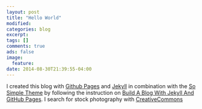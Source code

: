 ```yaml
---
layout: post
title: "Hello World"
modified:
categories: blog
excerpt:
tags: []
comments: true
ads: false
image:
  feature:
date: 2014-08-30T21:39:55-04:00
---
```


I created this blog with
[Github Pages](https://pages.github.com/) and
[Jekyll](http://jekyllrb.com/) in combination with the
[So Simple Theme](http://mmistakes.github.io/so-simple-theme/) by
following the instruction on
[Build A Blog With Jekyll And GitHub Pages](http://www.smashingmagazine.com/2014/08/01/build-blog-jekyll-github-pages/).
I search for stock photography with [CreativeCommons](http://search.creativecommons.org/)
